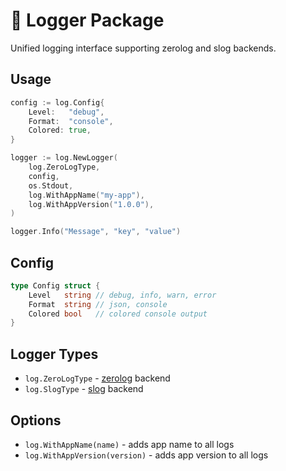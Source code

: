 # 📝 Logger Package

Unified logging interface supporting zerolog and slog backends.

## Usage

```go
config := log.Config{
    Level:   "debug",
    Format:  "console", 
    Colored: true,
}

logger := log.NewLogger(
    log.ZeroLogType, 
    config, 
    os.Stdout,
    log.WithAppName("my-app"),
    log.WithAppVersion("1.0.0"),
)

logger.Info("Message", "key", "value")
```

## Config

```go
type Config struct {
    Level   string // debug, info, warn, error
    Format  string // json, console
    Colored bool   // colored console output
}
```

## Logger Types

- `log.ZeroLogType` - [zerolog](https://github.com/rs/zerolog) backend
- `log.SlogType` - [slog](https://pkg.go.dev/log/slog) backend

## Options

- `log.WithAppName(name)` - adds app name to all logs
- `log.WithAppVersion(version)` - adds app version to all logs